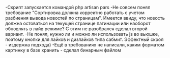 -Скрипт запускается командой php artisan pars
-Не совсем понял требование "Сортировка должна корректно работать с учетом разбиения вывода новостей по страницам". Имеется ввиду, что новость должна остоваться на текущей странице пагинации или наоборот обновлять в лайв режиме? С этим не разобрался сделал второй вариант. 
-Не понял, нужно ли и можно ли использовать js во вьюшке, поэтому кнопки для лайков и дизлайков типа сабмит. Эффектный скрол - издержка подхода)
-Ещё в требованиях не написали, каким форматом картинку в базе хранить - сделал бинарным файлом 

